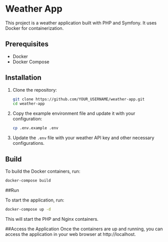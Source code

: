 # Weather App

This project is a weather application built with PHP and Symfony. It uses Docker for containerization.

## Prerequisites

- Docker
- Docker Compose

## Installation

1. Clone the repository:

    ```sh
    git clone https://github.com/YOUR_USERNAME/weather-app.git
    cd weather-app
    ```

2. Copy the example environment file and update it with your configuration:

    ```sh
    cp .env.example .env
    ```

3. Update the `.env` file with your weather API key and other necessary configurations.

## Build

To build the Docker containers, run:

```sh
docker-compose build
```

##Run

To start the application, run:
```sh
docker-compose up -d
```
This will start the PHP and Nginx containers.

##Access the Application
Once the containers are up and running, you can access the application in your web browser at http://localhost.
